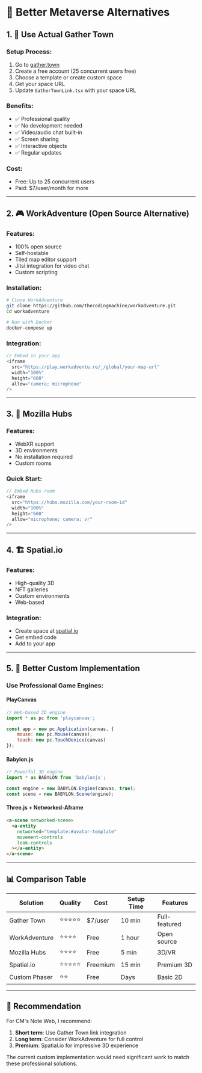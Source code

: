 # 🚀 Better Metaverse Alternatives

## 1. 🏢 **Use Actual Gather Town**

### Setup Process:
1. Go to [gather.town](https://gather.town)
2. Create a free account (25 concurrent users free)
3. Choose a template or create custom space
4. Get your space URL
5. Update `GatherTownLink.tsx` with your space URL

### Benefits:
- ✅ Professional quality
- ✅ No development needed
- ✅ Video/audio chat built-in
- ✅ Screen sharing
- ✅ Interactive objects
- ✅ Regular updates

### Cost:
- Free: Up to 25 concurrent users
- Paid: $7/user/month for more

---

## 2. 🎮 **WorkAdventure (Open Source Alternative)**

### Features:
- 100% open source
- Self-hostable
- Tiled map editor support
- Jitsi integration for video chat
- Custom scripting

### Installation:
```bash
# Clone WorkAdventure
git clone https://github.com/thecodingmachine/workadventure.git
cd workadventure

# Run with Docker
docker-compose up
```

### Integration:
```javascript
// Embed in your app
<iframe 
  src="https://play.workadventu.re/_/global/your-map-url"
  width="100%"
  height="600"
  allow="camera; microphone"
/>
```

---

## 3. 🎯 **Mozilla Hubs**

### Features:
- WebXR support
- 3D environments
- No installation required
- Custom rooms

### Quick Start:
```javascript
// Embed Hubs room
<iframe 
  src="https://hubs.mozilla.com/your-room-id"
  width="100%"
  height="600"
  allow="microphone; camera; vr"
/>
```

---

## 4. 🏗️ **Spatial.io**

### Features:
- High-quality 3D
- NFT galleries
- Custom environments
- Web-based

### Integration:
- Create space at [spatial.io](https://spatial.io)
- Get embed code
- Add to your app

---

## 5. 🎨 **Better Custom Implementation**

### Use Professional Game Engines:

#### **PlayCanvas**
```javascript
// Web-based 3D engine
import * as pc from 'playcanvas';

const app = new pc.Application(canvas, {
    mouse: new pc.Mouse(canvas),
    touch: new pc.TouchDevice(canvas)
});
```

#### **Babylon.js**
```javascript
// Powerful 3D engine
import * as BABYLON from 'babylonjs';

const engine = new BABYLON.Engine(canvas, true);
const scene = new BABYLON.Scene(engine);
```

#### **Three.js + Networked-Aframe**
```html
<a-scene networked-scene>
  <a-entity 
    networked="template:#avatar-template"
    movement-controls
    look-controls
  ></a-entity>
</a-scene>
```

---

## 📊 **Comparison Table**

| Solution | Quality | Cost | Setup Time | Features |
|----------|---------|------|------------|----------|
| Gather Town | ⭐⭐⭐⭐⭐ | $7/user | 10 min | Full-featured |
| WorkAdventure | ⭐⭐⭐⭐ | Free | 1 hour | Open source |
| Mozilla Hubs | ⭐⭐⭐⭐ | Free | 5 min | 3D/VR |
| Spatial.io | ⭐⭐⭐⭐⭐ | Freemium | 15 min | Premium 3D |
| Custom Phaser | ⭐⭐ | Free | Days | Basic 2D |

---

## 🎯 **Recommendation**

For CM's Note Web, I recommend:

1. **Short term**: Use Gather Town link integration
2. **Long term**: Consider WorkAdventure for full control
3. **Premium**: Spatial.io for impressive 3D experience

The current custom implementation would need significant work to match these professional solutions.
